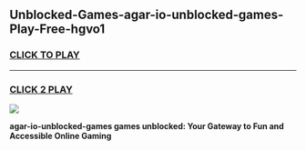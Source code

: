 
## Unblocked-Games-agar-io-unblocked-games-Play-Free-hgvo1
<h3>
<a href="https://premium76.site?title=agar-io-unblocked-games&ref=15A">CLICK TO PLAY</a></h3>
<hr>

<h3>
<a href="https://premium76.site?title=agar-io-unblocked-games&ref=15A">CLICK 2 PLAY</a>
  
</h3>

<a href="https://premium76.site?title=agar-io-unblocked-games&ref=15A"><img src="https://clearcache.store/games.png"></a>


**agar-io-unblocked-games games unblocked: Your Gateway to Fun and Accessible Online Gaming**

